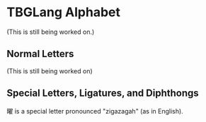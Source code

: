 # TBGLang Alphabet

(This is still being worked on.)

## Normal Letters

(This is still being worked on)

## Special Letters, Ligatures, and Diphthongs

曜 is a special letter pronounced "zigazagah" (as in English).
